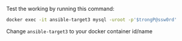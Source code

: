 Test the working by running this command:

```bash
docker exec -it ansible-target3 mysql -uroot -p'$trongP@ssw0rd'
```


Change `ansible-target3` to your docker container id/name

